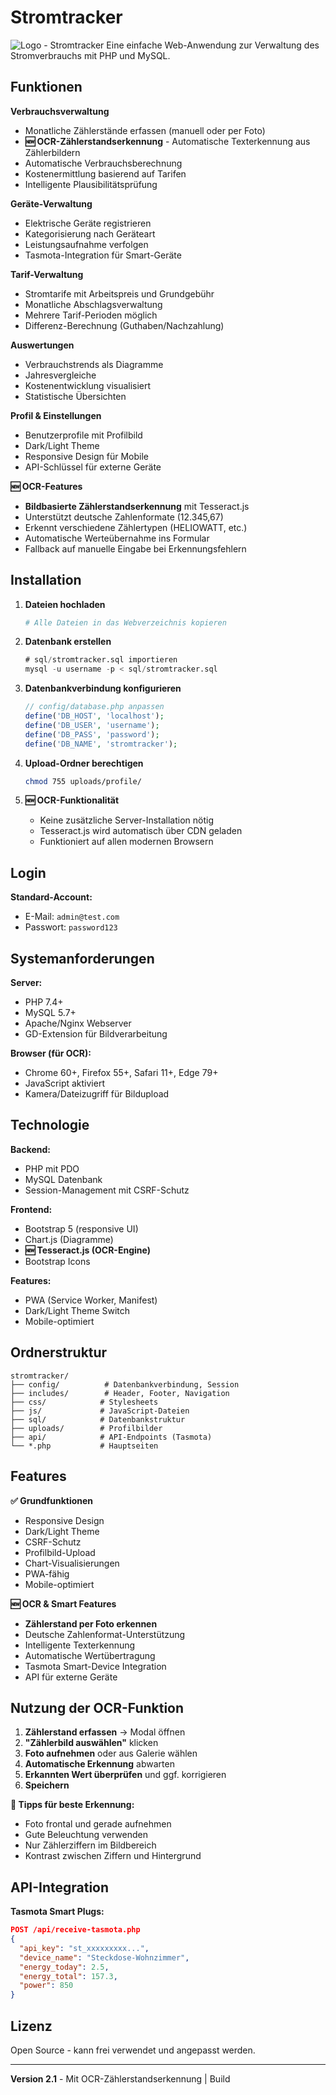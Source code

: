 # Stromtracker
![Logo - Stromtracker](https://rnu.ovh/8w "Logo")
Eine einfache Web-Anwendung zur Verwaltung des Stromverbrauchs mit PHP und MySQL.

## Funktionen

**Verbrauchsverwaltung**
- Monatliche Zählerstände erfassen (manuell oder per Foto)
- **🆕 OCR-Zählerstandserkennung** - Automatische Texterkennung aus Zählerbildern
- Automatische Verbrauchsberechnung
- Kostenermittlung basierend auf Tarifen
- Intelligente Plausibilitätsprüfung

**Geräte-Verwaltung**
- Elektrische Geräte registrieren
- Kategorisierung nach Geräteart
- Leistungsaufnahme verfolgen
- Tasmota-Integration für Smart-Geräte

**Tarif-Verwaltung**
- Stromtarife mit Arbeitspreis und Grundgebühr
- Monatliche Abschlagsverwaltung
- Mehrere Tarif-Perioden möglich
- Differenz-Berechnung (Guthaben/Nachzahlung)

**Auswertungen**
- Verbrauchstrends als Diagramme
- Jahresvergleiche
- Kostenentwicklung visualisiert
- Statistische Übersichten

**Profil & Einstellungen**
- Benutzerprofile mit Profilbild
- Dark/Light Theme
- Responsive Design für Mobile
- API-Schlüssel für externe Geräte

**🆕 OCR-Features**
- **Bildbasierte Zählerstandserkennung** mit Tesseract.js
- Unterstützt deutsche Zahlenformate (12.345,67)
- Erkennt verschiedene Zählertypen (HELIOWATT, etc.)
- Automatische Werteübernahme ins Formular
- Fallback auf manuelle Eingabe bei Erkennungsfehlern

## Installation

1. **Dateien hochladen**
   ```bash
   # Alle Dateien in das Webverzeichnis kopieren
   ```

2. **Datenbank erstellen**
   ```sql
   # sql/stromtracker.sql importieren
   mysql -u username -p < sql/stromtracker.sql
   ```

3. **Datenbankverbindung konfigurieren**
   ```php
   // config/database.php anpassen
   define('DB_HOST', 'localhost');
   define('DB_USER', 'username');
   define('DB_PASS', 'password');
   define('DB_NAME', 'stromtracker');
   ```

4. **Upload-Ordner berechtigen**
   ```bash
   chmod 755 uploads/profile/
   ```

5. **🆕 OCR-Funktionalität** 
   - Keine zusätzliche Server-Installation nötig
   - Tesseract.js wird automatisch über CDN geladen
   - Funktioniert auf allen modernen Browsern

## Login

**Standard-Account:**
- E-Mail: `admin@test.com`
- Passwort: `password123`

## Systemanforderungen

**Server:**
- PHP 7.4+
- MySQL 5.7+
- Apache/Nginx Webserver
- GD-Extension für Bildverarbeitung

**Browser (für OCR):**
- Chrome 60+, Firefox 55+, Safari 11+, Edge 79+
- JavaScript aktiviert
- Kamera/Dateizugriff für Bildupload

## Technologie

**Backend:**
- PHP mit PDO
- MySQL Datenbank
- Session-Management mit CSRF-Schutz

**Frontend:**
- Bootstrap 5 (responsive UI)
- Chart.js (Diagramme)
- **🆕 Tesseract.js (OCR-Engine)**
- Bootstrap Icons

**Features:**
- PWA (Service Worker, Manifest)
- Dark/Light Theme Switch
- Mobile-optimiert

## Ordnerstruktur

```
stromtracker/
├── config/          # Datenbankverbindung, Session
├── includes/        # Header, Footer, Navigation  
├── css/            # Stylesheets
├── js/             # JavaScript-Dateien
├── sql/            # Datenbankstruktur
├── uploads/        # Profilbilder
├── api/            # API-Endpoints (Tasmota)
└── *.php           # Hauptseiten
```

## Features

**✅ Grundfunktionen**
- Responsive Design
- Dark/Light Theme
- CSRF-Schutz
- Profilbild-Upload
- Chart-Visualisierungen
- PWA-fähig
- Mobile-optimiert

**🆕 OCR & Smart Features**
- **Zählerstand per Foto erkennen**
- Deutsche Zahlenformat-Unterstützung
- Intelligente Texterkennung
- Automatische Wertübertragung
- Tasmota Smart-Device Integration
- API für externe Geräte

## Nutzung der OCR-Funktion

1. **Zählerstand erfassen** → Modal öffnen
2. **"Zählerbild auswählen"** klicken
3. **Foto aufnehmen** oder aus Galerie wählen
4. **Automatische Erkennung** abwarten
5. **Erkannten Wert überprüfen** und ggf. korrigieren
6. **Speichern**

**📸 Tipps für beste Erkennung:**
- Foto frontal und gerade aufnehmen
- Gute Beleuchtung verwenden
- Nur Zählerziffern im Bildbereich
- Kontrast zwischen Ziffern und Hintergrund

## API-Integration

**Tasmota Smart Plugs:**
```json
POST /api/receive-tasmota.php
{
  "api_key": "st_xxxxxxxxx...",
  "device_name": "Steckdose-Wohnzimmer",
  "energy_today": 2.5,
  "energy_total": 157.3,
  "power": 850
}
```

## Lizenz

Open Source - kann frei verwendet und angepasst werden.

---

**Version 2.1** - Mit OCR-Zählerstandserkennung | Build <?= date('Ymd') ?>